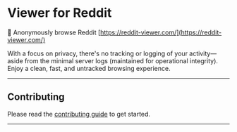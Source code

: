 # Viewer for Reddit

🙈 Anonymously browse Reddit [https://reddit-viewer.com/](https://reddit-viewer.com/)

With a focus on privacy, there's no tracking or logging of your
activity—aside from the minimal server logs (maintained for operational
integrity). Enjoy a clean, fast, and untracked browsing experience.

---

## Contributing

Please read the [contributing guide](/CONTRIBUTING.md) to get started.

---
